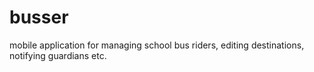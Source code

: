 # busser
mobile application for managing school bus riders, editing destinations, notifying guardians etc.
